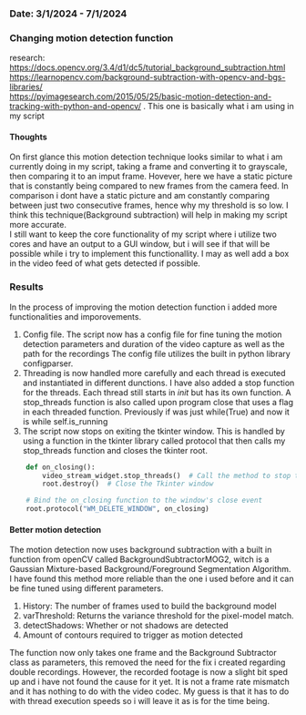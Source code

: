 ### Date: 3/1/2024 - 7/1/2024

### Changing motion detection function
research: 
<br>
https://docs.opencv.org/3.4/d1/dc5/tutorial_background_subtraction.html
<br>
https://learnopencv.com/background-subtraction-with-opencv-and-bgs-libraries/
<br>
https://pyimagesearch.com/2015/05/25/basic-motion-detection-and-tracking-with-python-and-opencv/ . This one is basically what i am using in my script
#### Thoughts
On first glance this motion detection technique looks similar to what i am currently doing in my script, taking a frame and converting it to grayscale, then comparing it to an imput frame. Hovever, here we have a static picture that is constantly being compared to new frames from the camera feed. In comparison i dont have a static picture and am constantly comparing between just two consecutive frames, hence why my threshold is so low. I think this technique(Background subtraction) will help in making my script more accurate. 
<br>
I still want to keep the core functionality of my script where i utilize two cores and have an output to a GUI window, but i will see if that will be possible while i try to implement this functionallity. I may as well add a box in the video feed of what gets detected if possible.

### Results
In the process of improving the motion detection function i added more functionalities and imporovements. 

1. Config file. The script now has a config file for fine tuning the motion detection parameters and duration of the video capture as well as the path for the recordings
The config file utilizes the built in python library configparser.
2. Threading is now handled more carefully and each thread is executed and instantiated in different dunctions. I have also added a stop function for the threads.
Each thread still starts in _init_ but has its own function. A stop_threads function is also called upon program close that uses a flag in each threaded function. 
Previously if was just while(True) and now it is while self.is_running
3. The script now stops on exiting the tkinter window.
This is handled by using a function in the tkinter library called protocol that then calls my stop_threads function and closes the tkinter root.

```Python
    def on_closing():
        video_stream_widget.stop_threads()  # Call the method to stop threads and release resources
        root.destroy()  # Close the Tkinter window

    # Bind the on_closing function to the window's close event
    root.protocol("WM_DELETE_WINDOW", on_closing)
```

#### Better motion detection
The motion detection now uses background subtraction with a built in function from openCV called BackgroundSubtractorMOG2, witch is a Gaussian Mixture-based Background/Foreground Segmentation Algorithm. 
<br>
I have found this method more reliable than the one i used before and it can be fine tuned using different parameters. 
1. History: The number of frames used to build the background model
2. varThreshold: Returns the variance threshold for the pixel-model match.
3. detectShadows: Whether or not shadows are detected
4. Amount of contours required to trigger as motion detected

The function now only takes one frame and the Background Subtractor class as parameters, this removed the need for the fix i created regarding double recordings. However, the recorded footage is now a slight bit sped up and i have not found the cause for it yet. It is not a frame rate mismatch and it has nothing to do with the video codec. My guess is that it has to do with thread execution speeds so i will leave it as is for the time being. 
